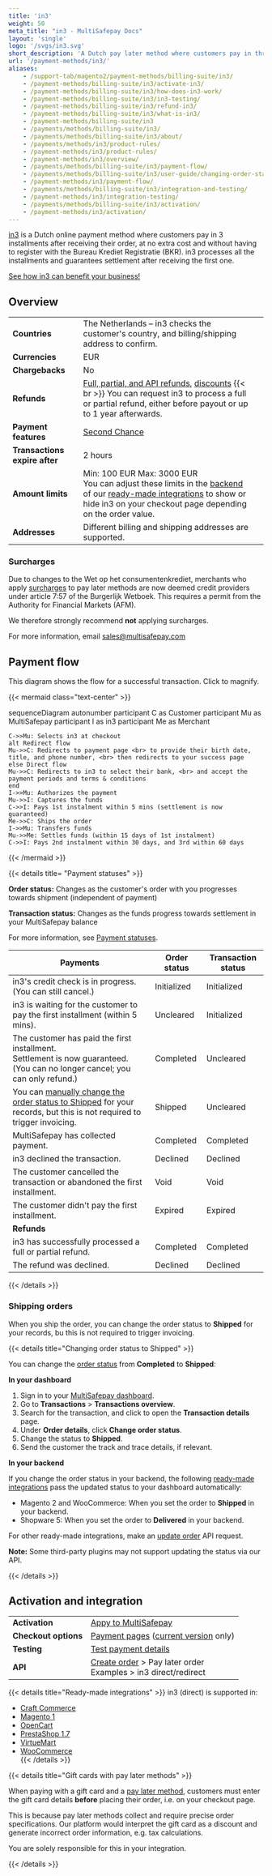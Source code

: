 ```yaml
---
title: 'in3'
weight: 50
meta_title: "in3 - MultiSafepay Docs"
layout: 'single'
logo: '/svgs/in3.svg' 
short_description: 'A Dutch pay later method where customers pay in three installments.'
url: '/payment-methods/in3/'
aliases:
    - /support-tab/magento2/payment-methods/billing-suite/in3/
    - /payment-methods/billing-suite/in3/activate-in3/
    - /payment-methods/billing-suite/in3/how-does-in3-work/
    - /payment-methods/billing-suite/in3/in3-testing/
    - /payment-methods/billing-suite/in3/refund-in3/
    - /payment-methods/billing-suite/in3/what-is-in3/
    - /payment-methods/billing-suite/in3
    - /payments/methods/billing-suite/in3/
    - /payments/methods/billing-suite/in3/about/
    - /payments/methods/in3/product-rules/
    - /payment-methods/in3/product-rules/
    - /payment-methods/in3/overview/
    - /payments/methods/billing-suite/in3/payment-flow/
    - /payments/methods/billing-suite/in3/user-guide/changing-order-status-to-shipped/
    - /payment-methods/in3/payment-flow/
    - /payments/methods/billing-suite/in3/integration-and-testing/
    - /payment-methods/in3/integration-testing/
    - /payments/methods/billing-suite/in3/activation/
    - /payment-methods/in3/activation/
---
```

[in3](https://payin3.eu/en/) is a Dutch online payment method where customers pay in 3 installments after receiving their order, at no extra cost and without having to register with the Bureau Krediet Registratie (BKR). in3 processes all the installments and guarantees settlement after receiving the first one.

[See how in3 can benefit your business!](https://www.multisafepay.com/solutions/payment-methods/in3)

## Overview

|   |   |   |
|---|---|---|
| **Countries**  | The Netherlands – in3 checks the customer's country, and billing/shipping address to confirm.  | 
| **Currencies**  | EUR  | 
| **Chargebacks**  | No  | 
| **Refunds** | [Full, partial, and API refunds](/refunds/pay-later/), [discounts](/refunds/discounts/) {{< br >}} You can request in3 to process a full or partial refund, either before payout or up to 1&nbsp;year afterwards. |
| **Payment features** | [Second Chance](/features/second-chance/) |
| **Transactions expire after** | 2 hours |
| **Amount limits** | Min: 100 EUR Max: 3000 EUR <br> You can adjust these limits in the [backend](/glossaries/multisafepay-glossary/#backend) of our [ready-made integrations](/payments/integrations/ecommerce-platforms/) to show or hide in3 on your checkout page depending on the order value. |
| **Addresses** | Different billing and shipping addresses are supported. |

### Surcharges

Due to changes to the Wet op het consumentenkrediet, merchants who apply [surcharges](/about-payments/surcharges/) to pay later methods are now deemed credit providers under article 7:57 of the Burgerlijk Wetboek. This requires a permit from the Authority for Financial Markets (AFM).  

We therefore strongly recommend **not** applying surcharges. 

For more information, email <sales@multisafepay.com> 

## Payment flow

This diagram shows the flow for a successful transaction. Click to magnify.

{{< mermaid class="text-center" >}}

sequenceDiagram
    autonumber
    participant C as Customer
    participant Mu as MultiSafepay
    participant I as in3
    participant Me as Merchant

    C->>Mu: Selects in3 at checkout
    alt Redirect flow
    Mu->>C: Redirects to payment page <br> to provide their birth date, title, and phone number, <br> then redirects to your success page
    else Direct flow
    Mu->>C: Redirects to in3 to select their bank, <br> and accept the payment periods and terms & conditions
    end
    I->>Mu: Authorizes the payment
    Mu->>I: Captures the funds
    C->>I: Pays 1st instalment within 5 mins (settlement is now guaranteed)
    Me->>C: Ships the order 
    I->>Mu: Transfers funds 
    Mu->>Me: Settles funds (within 15 days of 1st instalment)
    C->>I: Pays 2nd instalment within 30 days, and 3rd within 60 days 

{{< /mermaid >}}
&nbsp;  

{{< details title= "Payment statuses" >}}

**Order status:** Changes as the customer's order with you progresses towards shipment (independent of payment)

**Transaction status:** Changes as the funds progress towards settlement in your MultiSafepay balance

For more information, see [Payment statuses](/payments/payment-statuses/).

| Payments | Order status | Transaction status |
|---|---|---|
| in3's credit check is in progress. <br> (You can still cancel.) | Initialized   | Initialized  |
| in3 is waiting for the customer to pay the first installment (within 5 mins). | Uncleared  | Initialized  |
| The customer has paid the first installment. <br> Settlement is now guaranteed. <br> (You can no longer cancel; you can only refund.) | Completed  | Uncleared  |
| You can [manually change the order status to Shipped](/payment-methods/in3/#shipping-orders) for your records, but this is not required to trigger invoicing. | Shipped | Uncleared | 
| MultiSafepay has collected payment. | Completed | Completed |
| in3 declined the transaction. | Declined | Declined |
| The customer cancelled the transaction or abandoned the first installment. | Void | Void |
| The customer didn't pay the first installment. | Expired | Expired |
|**Refunds**|||
| in3 has successfully processed a full or partial refund. | Completed | Completed |
| The refund was declined. | Declined | Declined   |

{{< /details >}}

### Shipping orders

When you ship the order, you can change the order status to **Shipped** for your records, bu this is not required to trigger invoicing.

{{< details title="Changing order status to Shipped" >}}

You can change the [order status](/about-payments/multisafepay-statuses/) from **Completed** to **Shipped**:

**In your dashboard**

1. Sign in to your [MultiSafepay dashboard](https://merchant.multisafepay.com).
2. Go to **Transactions** > **Transactions overview**.
3. Search for the transaction, and click to open the **Transaction details** page. 
4. Under **Order details**, click **Change order status**. 
5. Change the status to **Shipped**.
6. Send the customer the track and trace details, if relevant.

**In your backend**

If you change the order status in your backend, the following [ready-made integrations](/integrations/ready-made/) pass the updated status to your dashboard automatically:

- Magento 2 and WooCommerce: When you set the order to **Shipped** in your backend.
- Shopware 5: When you set the order to **Delivered** in your backend.

For other ready-made integrations, make an [update order](https://docs-api.multisafepay.com/reference/updateorder) API request.

**Note:** Some third-party plugins may not support updating the status via our API.

{{< /details >}}

## Activation and integration

| | |
|---|---|
| **Activation** | [Appy to MultiSafepay](/payments/activating-payment-methods/#apply-to-multisafepay) |
| **Checkout options** | [Payment pages](/payment-pages/) ([current version](/payment-pages/activation/) only) |
| **Testing** | [Test payment details](/testing/test-payment-details/#pay-later-methods) |
| **API** | [Create order](https://docs-api.multisafepay.com/reference/createorder) > Pay later order <br> Examples > in3 direct/redirect |

{{< details title="Ready-made integrations" >}} 
in3 (direct) is supported in: 

- [Craft Commerce](/craft-commerce/) 
- [Magento 1](/magento-1/) 
- [OpenCart](/opencart/) 
- [PrestaShop 1.7](/prestashop-1-7/) 
- [VirtueMart](/virtuemart/) 
- [WooCommerce](/woo-commerce/)   
 {{< /details >}}

{{< details title="Gift cards with pay later methods" >}}

When paying with a gift card and a [pay later method](/payments/methods/pay-later/), customers must enter the gift card details **before** placing their order, i.e. on your checkout page. 

This is because pay later methods collect and require precise order specifications. Our platform would interpret the gift card as a discount and generate incorrect order information, e.g. tax calculations.

You are solely responsible for this in your integration.

{{< /details >}}